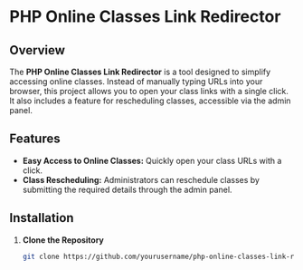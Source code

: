 # PHP Online Classes Link Redirector

## Overview

The **PHP Online Classes Link Redirector** is a tool designed to simplify accessing online classes. Instead of manually typing URLs into your browser, this project allows you to open your class links with a single click. It also includes a feature for rescheduling classes, accessible via the admin panel.

## Features

- **Easy Access to Online Classes:** Quickly open your class URLs with a click.
- **Class Rescheduling:** Administrators can reschedule classes by submitting the required details through the admin panel.

## Installation

1. **Clone the Repository**

   ```bash
   git clone https://github.com/yourusername/php-online-classes-link-redirector.git
